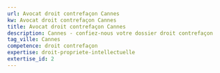 ```yaml
---
url: Avocat droit contrefaçon Cannes
kw: Avocat droit contrefaçon Cannes
title: Avocat droit contrefaçon Cannes
description: Cannes - confiez-nous votre dossier droit contrefaçon
tag_ville: Cannes
competence: droit contrefaçon
expertise: droit-propriete-intellectuelle
extertise_id: 2
---
```

